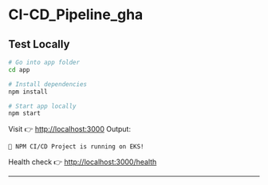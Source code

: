# CI-CD_Pipeline_gha

##  Test Locally

```bash
# Go into app folder
cd app

# Install dependencies
npm install

# Start app locally
npm start
```

Visit 👉 [http://localhost:3000](http://localhost:3000)
Output:

```
🚀 NPM CI/CD Project is running on EKS!
```

Health check 👉 [http://localhost:3000/health](http://localhost:3000/health)

---
